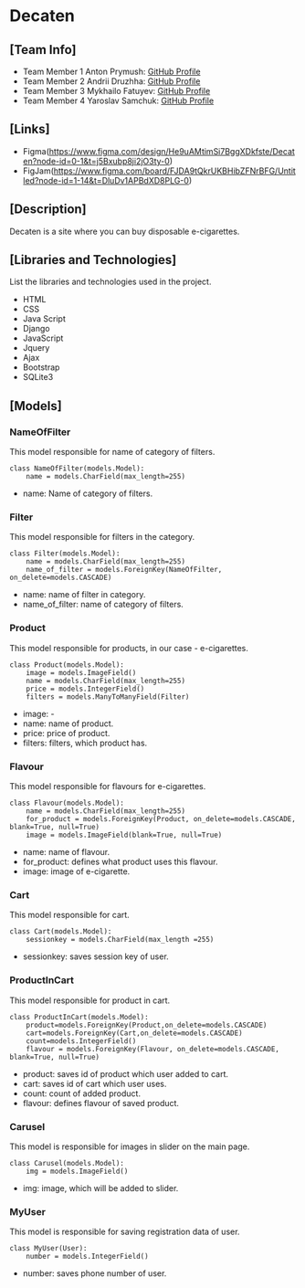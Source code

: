 # Decaten

## [Team Info]
- Team Member 1 Anton Prymush: [GitHub Profile](https://github.com/luny-06)
- Team Member 2 Andrii Druzhha: [GitHub Profile](https://github.com/GKAndrey)
- Team Member 3 Mykhailo Fatuyev: [GitHub Profile](https://github.com/mishafat)
- Team Member 4 Yaroslav Samchuk: [GitHub Profile](https://github.com/YaroslavSamchuk)

## [Links]
- Figma(https://www.figma.com/design/He9uAMtimSi7BggXDkfste/Decaten?node-id=0-1&t=j5Bxubp8ji2jO3ty-0)
- FigJam(https://www.figma.com/board/FJDA9tQkrUKBHibZFNrBFG/Untitled?node-id=1-14&t=DluDv1APBdXD8PLG-0)

## [Description]

Decaten is a site where you can buy disposable e-cigarettes.

## [Libraries and Technologies]

List the libraries and technologies used in the project.

- HTML
- CSS
- Java Script
- Django
- JavaScript
- Jquery
- Ajax
- Bootstrap
- SQLite3

## [Models]

### NameOfFilter
This model responsible for name of category of filters.
```
class NameOfFilter(models.Model):
    name = models.CharField(max_length=255)
```
- name: Name of category of filters.

### Filter
This model responsible for filters in the category.
```
class Filter(models.Model):
    name = models.CharField(max_length=255)
    name_of_filter = models.ForeignKey(NameOfFilter, on_delete=models.CASCADE)
```
- name: name of filter in category.
- name_of_filter: name of category of filters.

### Product
This model responsible for products, in our case - e-cigarettes.
```
class Product(models.Model):
    image = models.ImageField()
    name = models.CharField(max_length=255)
    price = models.IntegerField()
    filters = models.ManyToManyField(Filter)
```
- image: -
- name: name of product.
- price: price of product.
- filters: filters, which product has.

### Flavour
This model responsible for flavours for e-cigarettes.
```
class Flavour(models.Model):
    name = models.CharField(max_length=255)
    for_product = models.ForeignKey(Product, on_delete=models.CASCADE, blank=True, null=True)
    image = models.ImageField(blank=True, null=True)
```
- name: name of flavour.
- for_product: defines what product uses this flavour.
- image: image of e-cigarette.

### Cart
This model responsible for cart.
```
class Cart(models.Model):
    sessionkey = models.CharField(max_length =255)
```
- sessionkey: saves session key of user.

### ProductInCart
This model responsible for product in cart.
```
class ProductInCart(models.Model):
    product=models.ForeignKey(Product,on_delete=models.CASCADE)
    cart=models.ForeignKey(Cart,on_delete=models.CASCADE)
    count=models.IntegerField()
    flavour = models.ForeignKey(Flavour, on_delete=models.CASCADE, blank=True, null=True)
```
- product: saves id of product which user added to cart.
- cart: saves id of cart which user uses.
- count: count of added product.
- flavour: defines flavour of saved product.

### Carusel
This model is responsible for images in slider on the main page.
```
class Carusel(models.Model):
    img = models.ImageField()
```
- img: image, which will be added to slider.

### MyUser
This model is responsible for saving registration data of user.
```
class MyUser(User):
    number = models.IntegerField()
```
- number: saves phone number of user.
